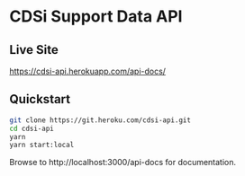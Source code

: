# CDSi Support Data API

## Live Site

https://cdsi-api.herokuapp.com/api-docs/

## Quickstart

```bash
git clone https://git.heroku.com/cdsi-api.git
cd cdsi-api
yarn
yarn start:local
```
Browse to http://localhost:3000/api-docs for documentation.
